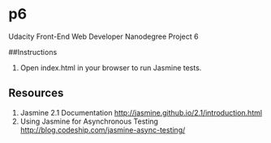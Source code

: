 p6
===============================

Udacity Front-End Web Developer Nanodegree Project 6

##Instructions

1.  Open index.html in your browser to run Jasmine tests.

## Resources
1.  Jasmine 2.1 Documentation
    http://jasmine.github.io/2.1/introduction.html
2.  Using Jasmine for Asynchronous Testing
    http://blog.codeship.com/jasmine-async-testing/
